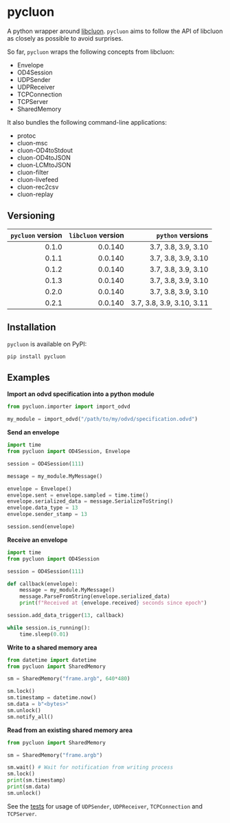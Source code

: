 # pycluon

A python wrapper around [libcluon](https://github.com/chrberger/libcluon). `pycluon` aims to follow the API of libcluon as closely as possible to avoid surprises.

So far, `pycluon` wraps the following concepts from libcluon:
* Envelope
* OD4Session
* UDPSender
* UDPReceiver
* TCPConnection
* TCPServer
* SharedMemory

It also bundles the following command-line applications:
* protoc
* cluon-msc
* cluon-OD4toStdout
* cluon-OD4toJSON
* cluon-LCMtoJSON
* cluon-filter
* cluon-livefeed
* cluon-rec2csv
* cluon-replay

## Versioning

| `pycluon` version | `libcluon` version | `python` versions            |
|------------------:|-------------------:|-----------------------------:|
|             0.1.0 |            0.0.140 | 3.7, 3.8, 3.9, 3.10          |
|             0.1.1 |            0.0.140 | 3.7, 3.8, 3.9, 3.10          |
|             0.1.2 |            0.0.140 | 3.7, 3.8, 3.9, 3.10          |
|             0.1.3 |            0.0.140 | 3.7, 3.8, 3.9, 3.10          |
|             0.2.0 |            0.0.140 | 3.7, 3.8, 3.9, 3.10          |
|             0.2.1 |            0.0.140 | 3.7, 3.8, 3.9, 3.10, 3.11    |

## Installation

`pycluon` is available on PyPI:

```
pip install pycluon
```

## Examples

**Import an odvd specification into a python module**
```python
from pycluon.importer import import_odvd

my_module = import_odvd("/path/to/my/odvd/specification.odvd")
```

**Send an envelope**
```python
import time
from pycluon import OD4Session, Envelope

session = OD4Session(111)

message = my_module.MyMessage()

envelope = Envelope()
envelope.sent = envelope.sampled = time.time()
envelope.serialized_data = message.SerializeToString()
envelope.data_type = 13
envelope.sender_stamp = 13

session.send(envelope)
```

**Receive an envelope**
```python
import time
from pycluon import OD4Session

session = OD4Session(111)

def callback(envelope):
    message = my_module.MyMessage()
    message.ParseFromString(envelope.serialized_data)
    print(f"Received at {envelope.received} seconds since epoch")

session.add_data_trigger(13, callback)

while session.is_running():
    time.sleep(0.01)
```

**Write to a shared memory area**
```python
from datetime import datetime
from pycluon import SharedMemory

sm = SharedMemory("frame.argb", 640*480)

sm.lock()
sm.timestamp = datetime.now()
sm.data = b"<bytes>"
sm.unlock()
sm.notify_all()
```

**Read from an existing shared memory area**
```python
from pycluon import SharedMemory

sm = SharedMemory("frame.argb")

sm.wait() # Wait for notification from writing process
sm.lock()
print(sm.timestamp)
print(sm.data)
sm.unlock()
```

See the [tests](tests/test_libcluon_wrappers.py#L87-L143) for usage of `UDPSender`, `UDPReceiver`, `TCPConnection` and `TCPServer`.

